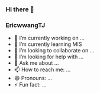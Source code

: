 ### Hi there 👋
### EricwwangTJ

- 🔭 I’m currently working on ...
- 🌱 I’m currently learning MIS
- 👯 I’m looking to collaborate on ...
- 🤔 I’m looking for help with ...
- 💬 Ask me about ...
- 📫 How to reach me: ...
- 😄 Pronouns: ...
- ⚡ Fun fact: ...
 
